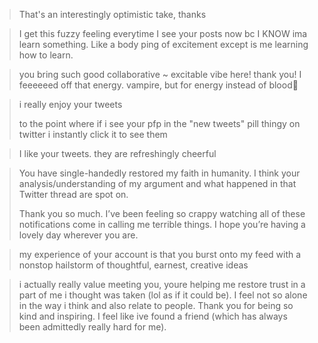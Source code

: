 ---
---

> That's an interestingly optimistic take, thanks

> I get this fuzzy feeling everytime I see your posts now bc I KNOW ima learn something. Like a body ping of excitement except is me learning how to learn.

> you bring such good collaborative ~ excitable vibe here! thank you! I feeeeeed off that energy. vampire, but for energy instead of blood🎇


> i really enjoy your tweets
> 
> to the point where if i see your pfp in the "new tweets" pill thingy on twitter i instantly click it to see them

> I like your tweets. they are refreshingly cheerful

>  You have single-handedly restored my faith in humanity. I think your analysis/understanding of my argument and what happened in that Twitter thread are spot on.
> 
> Thank you so much. I’ve been feeling so crappy watching all of these notifications come in calling me terrible things. I hope you’re having a lovely day wherever you are.

> my experience of your account is that you burst onto my feed with a nonstop hailstorm of thoughtful, earnest, creative ideas




> i actually really value meeting you, youre helping me restore trust in a part of me i thought was taken (lol as if it could be). I feel not so alone in the way i think and also relate to people. Thank you for being so kind and inspiring. I feel like ive found a friend (which has always been admittedly really hard for me).

